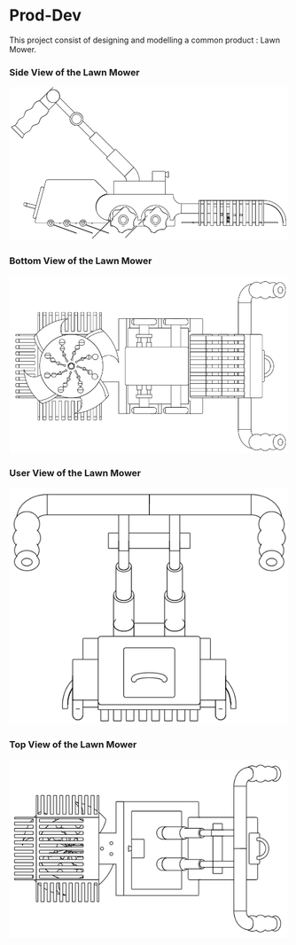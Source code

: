 # Prod-Dev
This project consist of designing and modelling a common product : Lawn Mower.

### Side View of the Lawn Mower
![mower_side_view.png](mower_side_view.png)

### Bottom View of the Lawn Mower
![mower_bottom_view.png](mower_bottom_view.png)

### User View of the Lawn Mower
![mower_user_view.png](mower_user_view.png)

### Top View of the Lawn Mower
![mower_top_view.png](mower_top_view.png)
